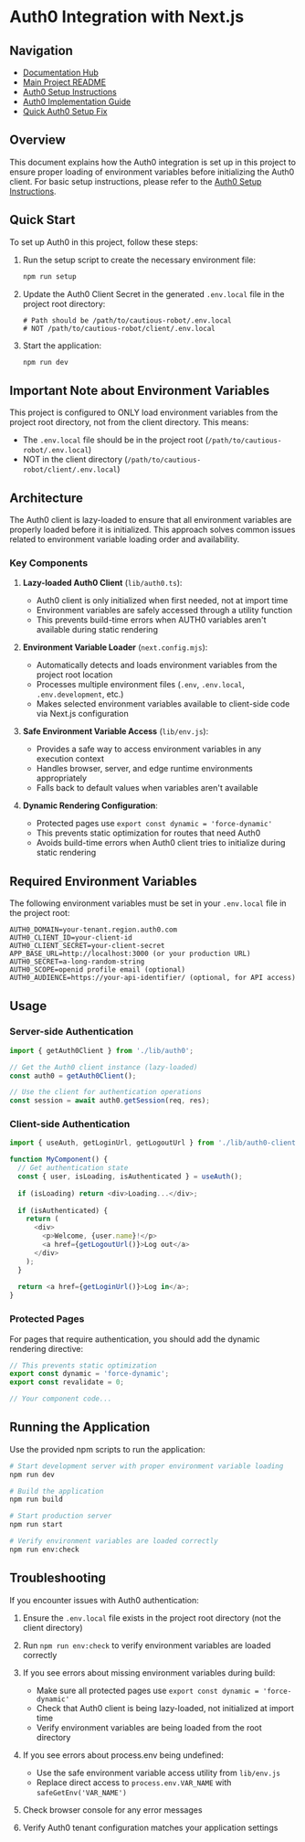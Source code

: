 # Auth0 Integration with Next.js

## Navigation

- [Documentation Hub](../docs/README.md)
- [Main Project README](../README.md)
- [Auth0 Setup Instructions](../AUTH0-SETUP.md)
- [Auth0 Implementation Guide](./AUTH0-README.md)
- [Quick Auth0 Setup Fix](./SETUP-AUTH0.md)

## Overview

This document explains how the Auth0 integration is set up in this project to ensure proper loading of environment variables before initializing the Auth0 client. For basic setup instructions, please refer to the [Auth0 Setup Instructions](../AUTH0-SETUP.md).

## Quick Start

To set up Auth0 in this project, follow these steps:

1. Run the setup script to create the necessary environment file:
   ```bash
   npm run setup
   ```

2. Update the Auth0 Client Secret in the generated `.env.local` file in the project root directory:
   ```
   # Path should be /path/to/cautious-robot/.env.local
   # NOT /path/to/cautious-robot/client/.env.local
   ```

3. Start the application:
   ```bash
   npm run dev
   ```

## Important Note about Environment Variables

This project is configured to ONLY load environment variables from the project root directory, not from the client directory. This means:

- The `.env.local` file should be in the project root (`/path/to/cautious-robot/.env.local`)
- NOT in the client directory (`/path/to/cautious-robot/client/.env.local`)

## Architecture

The Auth0 client is lazy-loaded to ensure that all environment variables are properly loaded before it is initialized. This approach solves common issues related to environment variable loading order and availability.

### Key Components

1. **Lazy-loaded Auth0 Client** (`lib/auth0.ts`):
   - Auth0 client is only initialized when first needed, not at import time
   - Environment variables are safely accessed through a utility function
   - This prevents build-time errors when AUTH0 variables aren't available during static rendering

2. **Environment Variable Loader** (`next.config.mjs`):
   - Automatically detects and loads environment variables from the project root location
   - Processes multiple environment files (`.env`, `.env.local`, `.env.development`, etc.)
   - Makes selected environment variables available to client-side code via Next.js configuration

3. **Safe Environment Variable Access** (`lib/env.js`):
   - Provides a safe way to access environment variables in any execution context
   - Handles browser, server, and edge runtime environments appropriately
   - Falls back to default values when variables aren't available

4. **Dynamic Rendering Configuration**:
   - Protected pages use `export const dynamic = 'force-dynamic'`
   - This prevents static optimization for routes that need Auth0
   - Avoids build-time errors when Auth0 client tries to initialize during static rendering

## Required Environment Variables

The following environment variables must be set in your `.env.local` file in the project root:

```
AUTH0_DOMAIN=your-tenant.region.auth0.com
AUTH0_CLIENT_ID=your-client-id
AUTH0_CLIENT_SECRET=your-client-secret
APP_BASE_URL=http://localhost:3000 (or your production URL)
AUTH0_SECRET=a-long-random-string
AUTH0_SCOPE=openid profile email (optional)
AUTH0_AUDIENCE=https://your-api-identifier/ (optional, for API access)
```

## Usage

### Server-side Authentication

```typescript
import { getAuth0Client } from './lib/auth0';

// Get the Auth0 client instance (lazy-loaded)
const auth0 = getAuth0Client();

// Use the client for authentication operations
const session = await auth0.getSession(req, res);
```

### Client-side Authentication

```typescript
import { useAuth, getLoginUrl, getLogoutUrl } from './lib/auth0-client';

function MyComponent() {
  // Get authentication state
  const { user, isLoading, isAuthenticated } = useAuth();
  
  if (isLoading) return <div>Loading...</div>;
  
  if (isAuthenticated) {
    return (
      <div>
        <p>Welcome, {user.name}!</p>
        <a href={getLogoutUrl()}>Log out</a>
      </div>
    );
  }
  
  return <a href={getLoginUrl()}>Log in</a>;
}
```

### Protected Pages

For pages that require authentication, you should add the dynamic rendering directive:

```typescript
// This prevents static optimization
export const dynamic = 'force-dynamic';
export const revalidate = 0;

// Your component code...
```

## Running the Application

Use the provided npm scripts to run the application:

```bash
# Start development server with proper environment variable loading
npm run dev

# Build the application
npm run build

# Start production server
npm run start

# Verify environment variables are loaded correctly
npm run env:check
```

## Troubleshooting

If you encounter issues with Auth0 authentication:

1. Ensure the `.env.local` file exists in the project root directory (not the client directory)

2. Run `npm run env:check` to verify environment variables are loaded correctly

3. If you see errors about missing environment variables during build:
   - Make sure all protected pages use `export const dynamic = 'force-dynamic'`
   - Check that Auth0 client is being lazy-loaded, not initialized at import time
   - Verify environment variables are being loaded from the root directory

4. If you see errors about process.env being undefined:
   - Use the safe environment variable access utility from `lib/env.js`
   - Replace direct access to `process.env.VAR_NAME` with `safeGetEnv('VAR_NAME')`

5. Check browser console for any error messages

6. Verify Auth0 tenant configuration matches your application settings 
